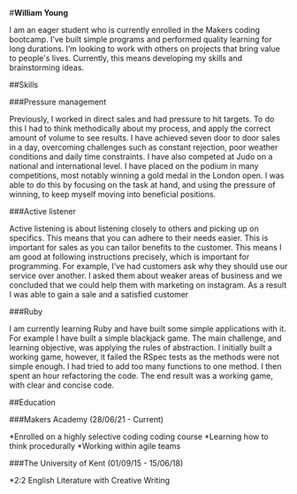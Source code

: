 
#**William Young**

I am an eager student who is currently enrolled in the Makers coding bootcamp. I’ve built simple programs and performed quality learning for long durations. I’m looking to work with others on projects that bring value to people's lives. Currently, this means developing my skills and brainstorming ideas.

##Skills

###Pressure management

Previously, I worked in direct sales and had pressure to hit targets. To do this I had to think methodically about my process, and apply the correct amount of volume to see results. I have achieved seven door to door sales in a day, overcoming challenges such as constant rejection, poor weather conditions and daily time constraints. I have also competed at Judo on a national and international level. I have placed on the podium in many competitions, most notably winning a gold medal in the London open. I was able to do this by focusing on the task at hand, and using the pressure of winning, to keep myself moving into beneficial positions. 

###Active listener

Active listening is about listening closely to others and picking up on specifics. This means that you can adhere to their needs easier. This is important for sales as you can tailor benefits to the customer. This means I am good at following instructions precisely, which is important for programming. For example, I’ve had customers ask why they should use our service over another. I asked them about weaker areas of business and we concluded that we could help them with marketing on instagram. As a result I was able to gain a sale and a satisfied customer

###Ruby

I am currently learning Ruby and have built some simple applications with it. For example I have built a simple blackjack game. The main challenge, and learning objective, was applying the rules of abstraction. I initially built a working game, however, it failed the RSpec tests as the methods were not simple enough. I had tried to add too many functions to one method. I then spent an hour refactoring the code. The end result was a working game, with clear and concise code. 

##Education

###Makers Academy (28/06/21 - Current)

*Enrolled on a highly selective coding coding course
*Learning how to think procedurally 
*Working within agile teams


###The University of Kent (01/09/15 - 15/06/18)

*2:2 English Literature with Creative Writing
